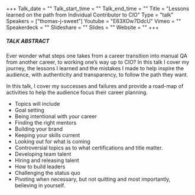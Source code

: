 +++
Talk_date = ""
Talk_start_time = ""
Talk_end_time = ""
Title = "Lessons learned on the path from Individual Contributor to CIO"
Type = "talk"
Speakers = ["thomas-j-sweet"]
Youtube = "E63XOw7DdcU"
Vimeo = ""
Speakerdeck = ""
Slideshare = ""
Slides = ""
Website = ""
+++

##### TALK ABSTRACT

Ever wonder what steps one takes from a career transition into manual QA from another career, to working one’s way up to CIO? In this talk I cover my journey, the lessons I learned and the mistakes I made to help inspire the audience, with authenticity and transparency, to follow the path they want.

In this talk, I cover my successes and failures and provide a road-map of activities to help the audience focus their career planning.

- Topics will include
-  Goal setting
- Being intentional with your career
- Finding the right mentors
- Building your brand
- Keeping your skills current
- Looking out for what is coming
- Controversial topics as to what certifications and title matter.
- Developing team talent
- Hiring and releasing talent
- How to build leaders
- Challenging the status quo
- Pivoting when necessary, but not quitting
and most importantly, believing in yourself.
